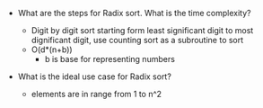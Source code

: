 - What are the steps for Radix sort. What is the time complexity? 
  - Digit by digit sort starting form least significant digit to most dignificant digit, use counting sort as a subroutine to sort 
  - O(d*(n+b)) 
    - b is base for representing numbers 

- What is the ideal use case for Radix sort?
  - elements are in range from 1 to n^2